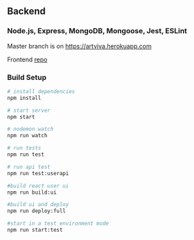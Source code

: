 ## Backend
### Node.js, Express, MongoDB, Mongoose, Jest, ESLint
Master branch is on https://artviva.herokuapp.com

Frontend [repo](https://github.com/GavrilenkoGeorgi/artviva-frontend)

### Build Setup

``` bash
# install dependencies
npm install

# start server
npm start

# nodemon watch
npm run watch

# run tests
npm run test

# run api test
npm run test:userapi

#build react user ui
npm run build:ui

#build ui and deploy
npm run deploy:full

#start in a test environment mode
npm run start:test
```
